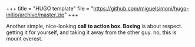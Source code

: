 +++
title = "HUGO template"
file = "https://github.com/miguelsimoni/hugo-initio/archive/master.zip"
+++

Another simple, nice-looking **call to action box</b>. Boxing** is about respect. getting it for yourself, and taking it away from the other guy. no, this is mount everest.